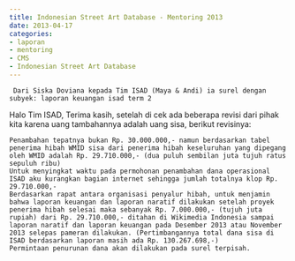 ```yaml
---
title: Indonesian Street Art Database - Mentoring 2013
date: 2013-04-17
categories:
- laporan
- mentoring
- CMS
- Indonesian Street Art Database
---
```


     Dari Siska Doviana kepada Tim ISAD (Maya & Andi) ia surel dengan subyek: laporan keuangan isad term 2

Halo Tim ISAD, Terima kasih, setelah di cek ada beberapa revisi dari pihak kita karena uang tambahannya adalah uang sisa, berikut revisinya:

    Penambahan tepatnya bukan Rp. 30.000.000,- namun berdasarkan tabel penerima hibah WMID sisa dari penerima hibah keseluruhan yang dipegang oleh WMID adalah Rp. 29.710.000,- (dua puluh sembilan juta tujuh ratus sepuluh ribu)
    Untuk menyingkat waktu pada permohonan penambahan dana operasional ISAD aku kurangkan bagian internet sehingga jumlah totalnya klop Rp. 29.710.000,-
    Berdasarkan rapat antara organisasi penyalur hibah, untuk menjamin bahwa laporan keuangan dan laporan naratif dilakukan setelah proyek penerima hibah selesai maka sebanyak Rp. 7.000.000,- (tujuh juta rupiah) dari Rp. 29.710.000,- ditahan di Wikimedia Indonesia sampai laporan naratif dan laporan keuangan pada Desember 2013 atau November 2013 selepas pameran dilakukan. (Pertimbangannya total dana sisa di ISAD berdasarkan laporan masih ada Rp. 130.267.698,-)
    Permintaan penurunan dana akan dilakukan pada surel terpisah.
